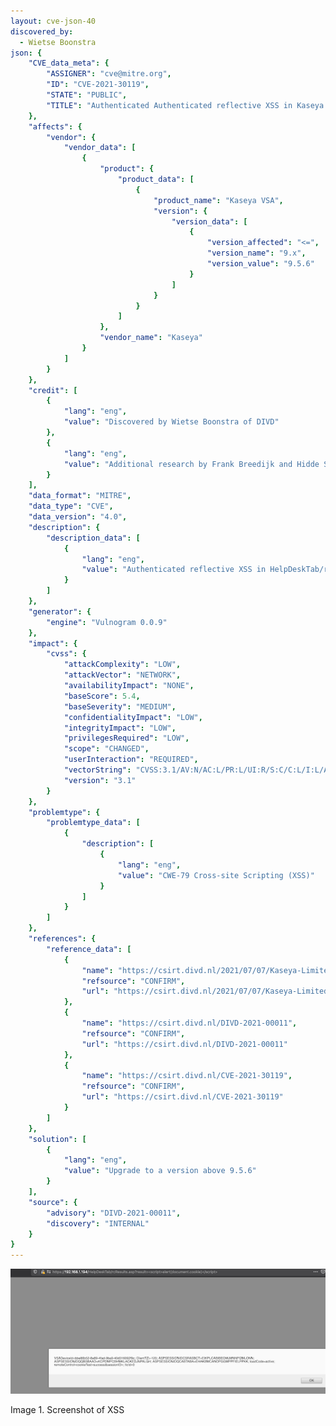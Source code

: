 ```yaml
---
layout: cve-json-40
discovered_by:
  - Wietse Boonstra
json: {
    "CVE_data_meta": {
        "ASSIGNER": "cve@mitre.org",
        "ID": "CVE-2021-30119",
        "STATE": "PUBLIC",
        "TITLE": "Authenticated Authenticated reflective XSS in Kaseya VSA <= v9.5.6"
    },
    "affects": {
        "vendor": {
            "vendor_data": [
                {
                    "product": {
                        "product_data": [
                            {
                                "product_name": "Kaseya VSA",
                                "version": {
                                    "version_data": [
                                        {
                                            "version_affected": "<=",
                                            "version_name": "9.x",
                                            "version_value": "9.5.6"
                                        }
                                    ]
                                }
                            }
                        ]
                    },
                    "vendor_name": "Kaseya"
                }
            ]
        }
    },
    "credit": [
        {
            "lang": "eng",
            "value": "Discovered by Wietse Boonstra of DIVD"
        },
        {
            "lang": "eng",
            "value": "Additional research by Frank Breedijk and Hidde Smit of DIVD"
        }
    ],
    "data_format": "MITRE",
    "data_type": "CVE",
    "data_version": "4.0",
    "description": {
        "description_data": [
            {
                "lang": "eng",
                "value": "Authenticated reflective XSS in HelpDeskTab/rcResults.asp\n\nThe parameter result of /HelpDeskTab/rcResults.asp is insecurely returned in the requested web page and can be used to perform a Cross Site Scripting attack\n\nExample request:\n`https://x.x.x.x/HelpDeskTab/rcResults.asp?result=<script>alert(document.cookie)</script>`\n\nThe same is true for the parameter FileName of /done.asp\n\nEaxmple request:\n`https://x.x.x.x/done.asp?FileName=\";</script><script>alert(1);a=\"&PathData=&originalName=shell.aspx&FileSize=4388&TimeElapsed=00:00:00.078`\n\n\n"
            }
        ]
    },
    "generator": {
        "engine": "Vulnogram 0.0.9"
    },
    "impact": {
        "cvss": {
            "attackComplexity": "LOW",
            "attackVector": "NETWORK",
            "availabilityImpact": "NONE",
            "baseScore": 5.4,
            "baseSeverity": "MEDIUM",
            "confidentialityImpact": "LOW",
            "integrityImpact": "LOW",
            "privilegesRequired": "LOW",
            "scope": "CHANGED",
            "userInteraction": "REQUIRED",
            "vectorString": "CVSS:3.1/AV:N/AC:L/PR:L/UI:R/S:C/C:L/I:L/A:N",
            "version": "3.1"
        }
    },
    "problemtype": {
        "problemtype_data": [
            {
                "description": [
                    {
                        "lang": "eng",
                        "value": "CWE-79 Cross-site Scripting (XSS)"
                    }
                ]
            }
        ]
    },
    "references": {
        "reference_data": [
            {
                "name": "https://csirt.divd.nl/2021/07/07/Kaseya-Limited-Disclosure/",
                "refsource": "CONFIRM",
                "url": "https://csirt.divd.nl/2021/07/07/Kaseya-Limited-Disclosure/"
            },
            {
                "name": "https://csirt.divd.nl/DIVD-2021-00011",
                "refsource": "CONFIRM",
                "url": "https://csirt.divd.nl/DIVD-2021-00011"
            },
            {
                "name": "https://csirt.divd.nl/CVE-2021-30119",
                "refsource": "CONFIRM",
                "url": "https://csirt.divd.nl/CVE-2021-30119"
            }
        ]
    },
    "solution": [
        {
            "lang": "eng",
            "value": "Upgrade to a version above 9.5.6"
        }
    ],
    "source": {
        "advisory": "DIVD-2021-00011",
        "discovery": "INTERNAL"
    }
}
---
```


![Screenshot of XSS](/assets/images/cve-2021-30116/xss.png "Screenshot XSS")

Image 1. Screenshot of XSS
